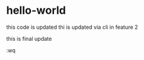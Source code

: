 # hello-world
this code is updated
thi is updated via cli in feature 2


this is final update

:wq

